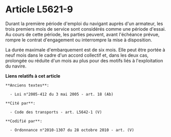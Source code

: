 # Article L5621-9

Durant la première période d'emploi du navigant auprès d'un armateur, les trois premiers mois de service sont considérés
comme une période d'essai. Au cours de cette période, les parties peuvent, avant l'échéance prévue, rompre le contrat
d'engagement ou interrompre la mise à disposition.

La durée maximale d'embarquement est de six mois. Elle peut être portée à neuf mois dans le cadre d'un accord collectif et,
dans les deux cas, prolongée ou réduite d'un mois au plus pour des motifs liés à l'exploitation du navire.

**Liens relatifs à cet article**

	**Anciens textes**:

	  - Loi n°2005-412 du 3 mai 2005 - art. 18 (Ab)

	**Cité par**:

	  - Code des transports - art. L5642-1 (V)

	**Codifié par**:

	  - Ordonnance n°2010-1307 du 28 octobre 2010 - art. (V)
